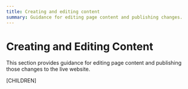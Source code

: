 ```yaml
---
title: Creating and editing content
summary: Guidance for editing page content and publishing changes.
---
```


# Creating and Editing Content

This section provides guidance for editing page content and publishing those changes to the live website.

[CHILDREN]
